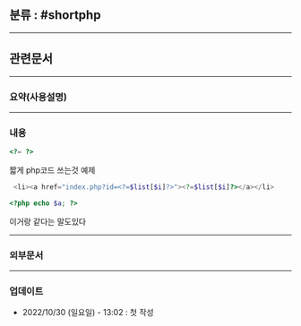 ## 분류 : #shortphp

---
## 관련문서

----
### 요약(사용설명)

---
### 내용
``` php
<?= ?>
```
짧게 php코드 쓰는것
예제
```php
 <li><a href="index.php?id=<?=$list[$i]?>"><?=$list[$i]?></a></li>
```

```php
<?php echo $a; ?>
```
이거랑 같다는 말도있다

----
### 외부문서

----
### 업데이트
-  2022/10/30 (일요일) - 13:02 : 첫 작성
